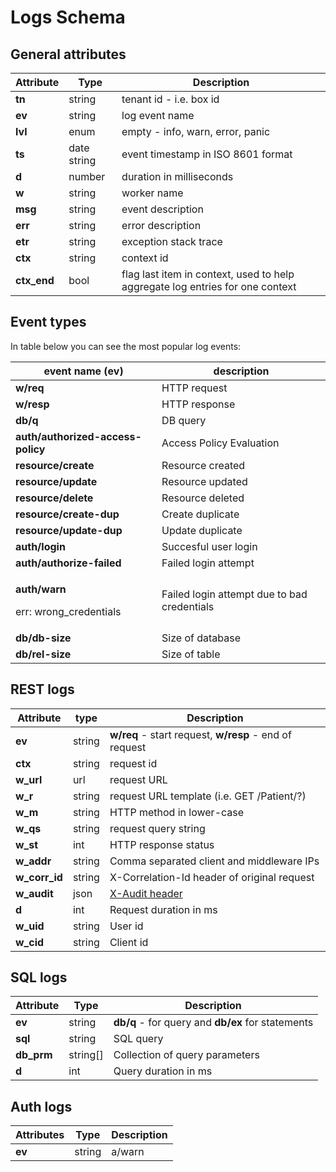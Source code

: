 # Logs Schema

## General attributes

| Attribute   | Type          | Description                                                                    |
| ----------- | ------------- | ------------------------------------------------------------------------------ |
| **tn**      | string        | tenant id - i.e. box id                                                        |
| **ev**      | string        | log event name                                                                 |
| **lvl**     | enum          | empty - info, warn, error, panic                                               |
| **ts**      | date string   | event timestamp in ISO 8601 format                                             |
| **d**       | number        | duration in milliseconds                                                       |
| **w**       | string        | worker name                                                                    |
| **msg**     | string        | event description                                                              |
| **err**     | string        | error description                                                              |
| **etr**     | string        | exception stack trace                                                          |
| **ctx**     | string        | context id                                                                     |
| **ctx_end** | bool          | flag last item in  context, used to help aggregate log entries for one context |

## Event types

In table below you can see the most popular log events:

| event name (ev)                                                 | description                                  |
| --------------------------------------------------------------- | -------------------------------------------- |
| **w/req**                                                       | HTTP request                                 |
| **w/resp**                                                      | HTTP response                                |
| **db/q**                                                        | DB query                                     |
| **auth/authorized-access-policy**                               | Access Policy Evaluation                     |
| **resource/create**                                             | Resource created                             |
| **resource/update**                                             | Resource updated                             |
| **resource/delete**                                             | Resource deleted                             |
| **resource/create-dup**                                         | Create duplicate                             |
| **resource/update-dup**                                         | Update duplicate                             |
| **auth/login**                                                  | Succesful user login                         |
| **auth/authorize-failed**                                       | Failed login attempt                         |
| <p><strong>auth/warn </strong></p><p>err: wrong_credentials</p> | Failed login attempt due to bad credentials  |
| **db/db-size**                                                  | Size of database                             |
| **db/rel-size**                                                 | Size of table                                |

## REST logs

| Attribute     | type   | Description                                                                                 |
| ------------- | ------ | ------------------------------------------------------------------------------------------- |
| **ev**        | string | **w/req** - start request, **w/resp** - end of request                                      |
| **ctx**       | string | request id                                                                                  |
| **w_url**     | url    | request URL                                                                                 |
| **w_r**       | string | request URL template (i.e. GET /Patient/?)                                                  |
| **w_m**       | string | HTTP method in lower-case                                                                   |
| **w_qs**      | string | request query string                                                                        |
| **w_st**      | int    | HTTP response status                                                                        |
| **w_addr**    | string | Comma separated client and middleware IPs                                                   |
| **w_corr_id** | string | X-Correlation-Id header of original request                                                 |
| **w_audit**   | json   | [X-Audit header](../../app-development-guides/receive-logs-from-your-app/x-audit-header.md) |
| **d**         | int    | Request duration in ms                                                                      |
| **w_uid**     | string | User id                                                                                     |
| **w_cid**     | string | Client id                                                                                   |

## SQL logs

| Attribute  | Type      | Description                                       |
| ---------- | --------- | ------------------------------------------------- |
| **ev**     | string    | **db/q** - for query and **db/ex** for statements |
| **sql**    | string    | SQL query                                         |
| **db_prm** | string\[] | Collection of query parameters                    |
| **d**      | int       | Query duration in ms                              |

## Auth logs

| Attributes | Type   | Description |
| ---------- | ------ | ----------- |
| **ev**     | string | a/warn      |
